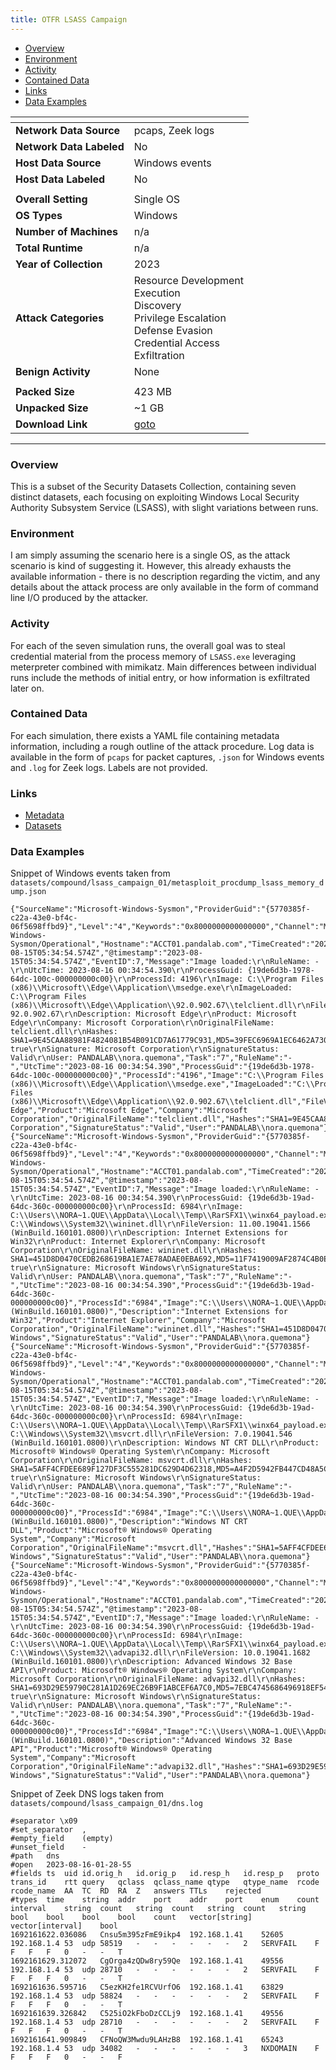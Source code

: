 ```yaml
---
title: OTFR LSASS Campaign
---
```


- [Overview](#overview)
- [Environment](#environment)
- [Activity](#activity)
- [Contained Data](#contained-data)
- [Links](#links)
- [Data Examples](#data-examples)

| <!-- -->                 | <!-- -->                                                                                                                             |
|--------------------------|--------------------------------------------------------------------------------------------------------------------------------------|
| **Network Data Source**  | pcaps, Zeek logs                                                                                                                     |
| **Network Data Labeled** | No                                                                                                                                   |
| **Host Data Source**     | Windows events                                                                                                                       |
| **Host Data Labeled**    | No                                                                                                                                   |
|                          |                                                                                                                                      |
| **Overall Setting**      | Single OS                                                                                                                            |
| **OS Types**             | Windows                                                                                                                              |
| **Number of Machines**   | n/a                                                                                                                                  |
| **Total Runtime**        | n/a                                                                                                                                  |
| **Year of Collection**   | 2023                                                                                                                                 |
| **Attack Categories**    | Resource Development<br/>Execution<br/>Discovery<br/>Privilege Escalation<br/>Defense Evasion<br/>Credential Access<br/>Exfiltration |
| **Benign Activity**      | None                                                                                                                                 |
|                          |                                                                                                                                      |
| **Packed Size**          | 423 MB                                                                                                                               |
| **Unpacked Size**        | ~1 GB                                                                                                                                |
| **Download Link**        | [goto](https://github.com/OTRF/Security-Datasets/tree/master/datasets/compound)                                                      |

***

### Overview

This is a subset of the Security Datasets Collection, containing seven distinct datasets, each focusing on exploiting
Windows Local Security Authority Subsystem Service (LSASS), with slight variations between runs.

### Environment

I am simply assuming the scenario here is a single OS, as the attack scenario is kind of suggesting it.
However, this already exhausts the available information - there is no description regarding the victim, and any details
about the attack process are only available in the form of command line I/O produced by the attacker.

### Activity

For each of the seven simulation runs, the overall goal was to steal credential material from the process memory
of `LSASS.exe` leveraging meterpreter combined with mimikatz.
Main differences between individual runs include the methods of initial entry, or how information is exfiltrated later
on.

### Contained Data

For each simulation, there exists a YAML file containing metadata information, including a rough outline of the attack
procedure.
Log data is available in the form of `pcaps` for packet captures, `.json` for Windows events and `.log` for Zeek logs.
Labels are not provided.

### Links

- [Metadata](https://github.com/OTRF/Security-Datasets/tree/master/datasets/compound/_metadata)
- [Datasets](https://github.com/OTRF/Security-Datasets/tree/master/datasets/compound)

### Data Examples

Snippet of Windows events taken from `datasets/compound/lsass_campaign_01/metasploit_procdump_lsass_memory_dump.json`

```
{"SourceName":"Microsoft-Windows-Sysmon","ProviderGuid":"{5770385f-c22a-43e0-bf4c-06f5698ffbd9}","Level":"4","Keywords":"0x8000000000000000","Channel":"Microsoft-Windows-Sysmon/Operational","Hostname":"ACCT01.pandalab.com","TimeCreated":"2023-08-15T05:34:54.574Z","@timestamp":"2023-08-15T05:34:54.574Z","EventID":7,"Message":"Image loaded:\r\nRuleName: -\r\nUtcTime: 2023-08-16 00:34:54.390\r\nProcessGuid: {19de6d3b-1978-64dc-100c-000000000c00}\r\nProcessId: 4196\r\nImage: C:\\Program Files (x86)\\Microsoft\\Edge\\Application\\msedge.exe\r\nImageLoaded: C:\\Program Files (x86)\\Microsoft\\Edge\\Application\\92.0.902.67\\telclient.dll\r\nFileVersion: 92.0.902.67\r\nDescription: Microsoft Edge\r\nProduct: Microsoft Edge\r\nCompany: Microsoft Corporation\r\nOriginalFileName: telclient.dll\r\nHashes: SHA1=9E45CAA88981F4824081B54B091CD7A61779C931,MD5=39FEC6969A1EC6462A7303E533A9F08B,SHA256=54974FBA11E994711CC1D57DD3A73C32D244672EF796985D1D6157ACCA0E6FFC,IMPHASH=D9F56A467B70D54F9E55CE6457BCE171\r\nSigned: true\r\nSignature: Microsoft Corporation\r\nSignatureStatus: Valid\r\nUser: PANDALAB\\nora.quemona","Task":"7","RuleName":"-","UtcTime":"2023-08-16 00:34:54.390","ProcessGuid":"{19de6d3b-1978-64dc-100c-000000000c00}","ProcessId":"4196","Image":"C:\\Program Files (x86)\\Microsoft\\Edge\\Application\\msedge.exe","ImageLoaded":"C:\\Program Files (x86)\\Microsoft\\Edge\\Application\\92.0.902.67\\telclient.dll","FileVersion":"92.0.902.67","Description":"Microsoft Edge","Product":"Microsoft Edge","Company":"Microsoft Corporation","OriginalFileName":"telclient.dll","Hashes":"SHA1=9E45CAA88981F4824081B54B091CD7A61779C931,MD5=39FEC6969A1EC6462A7303E533A9F08B,SHA256=54974FBA11E994711CC1D57DD3A73C32D244672EF796985D1D6157ACCA0E6FFC,IMPHASH=D9F56A467B70D54F9E55CE6457BCE171","Signed":"true","Signature":"Microsoft Corporation","SignatureStatus":"Valid","User":"PANDALAB\\nora.quemona"}
{"SourceName":"Microsoft-Windows-Sysmon","ProviderGuid":"{5770385f-c22a-43e0-bf4c-06f5698ffbd9}","Level":"4","Keywords":"0x8000000000000000","Channel":"Microsoft-Windows-Sysmon/Operational","Hostname":"ACCT01.pandalab.com","TimeCreated":"2023-08-15T05:34:54.574Z","@timestamp":"2023-08-15T05:34:54.574Z","EventID":7,"Message":"Image loaded:\r\nRuleName: -\r\nUtcTime: 2023-08-16 00:34:54.390\r\nProcessGuid: {19de6d3b-19ad-64dc-360c-000000000c00}\r\nProcessId: 6984\r\nImage: C:\\Users\\NORA~1.QUE\\AppData\\Local\\Temp\\RarSFX1\\winx64_payload.exe\r\nImageLoaded: C:\\Windows\\System32\\wininet.dll\r\nFileVersion: 11.00.19041.1566 (WinBuild.160101.0800)\r\nDescription: Internet Extensions for Win32\r\nProduct: Internet Explorer\r\nCompany: Microsoft Corporation\r\nOriginalFileName: wininet.dll\r\nHashes: SHA1=451D8D0470CEDB268619BA1E7AE78ADAE0EBA692,MD5=11F7419009AF2874C4B0E4505D185D79,SHA256=AC24CCE72F82C3EBBE9E7E9B80004163B9EED54D30467ECE6157EE4061BEAC95,IMPHASH=C720594958CDF760C61C102397D71D3B\r\nSigned: true\r\nSignature: Microsoft Windows\r\nSignatureStatus: Valid\r\nUser: PANDALAB\\nora.quemona","Task":"7","RuleName":"-","UtcTime":"2023-08-16 00:34:54.390","ProcessGuid":"{19de6d3b-19ad-64dc-360c-000000000c00}","ProcessId":"6984","Image":"C:\\Users\\NORA~1.QUE\\AppData\\Local\\Temp\\RarSFX1\\winx64_payload.exe","ImageLoaded":"C:\\Windows\\System32\\wininet.dll","FileVersion":"11.00.19041.1566 (WinBuild.160101.0800)","Description":"Internet Extensions for Win32","Product":"Internet Explorer","Company":"Microsoft Corporation","OriginalFileName":"wininet.dll","Hashes":"SHA1=451D8D0470CEDB268619BA1E7AE78ADAE0EBA692,MD5=11F7419009AF2874C4B0E4505D185D79,SHA256=AC24CCE72F82C3EBBE9E7E9B80004163B9EED54D30467ECE6157EE4061BEAC95,IMPHASH=C720594958CDF760C61C102397D71D3B","Signed":"true","Signature":"Microsoft Windows","SignatureStatus":"Valid","User":"PANDALAB\\nora.quemona"}
{"SourceName":"Microsoft-Windows-Sysmon","ProviderGuid":"{5770385f-c22a-43e0-bf4c-06f5698ffbd9}","Level":"4","Keywords":"0x8000000000000000","Channel":"Microsoft-Windows-Sysmon/Operational","Hostname":"ACCT01.pandalab.com","TimeCreated":"2023-08-15T05:34:54.574Z","@timestamp":"2023-08-15T05:34:54.574Z","EventID":7,"Message":"Image loaded:\r\nRuleName: -\r\nUtcTime: 2023-08-16 00:34:54.390\r\nProcessGuid: {19de6d3b-19ad-64dc-360c-000000000c00}\r\nProcessId: 6984\r\nImage: C:\\Users\\NORA~1.QUE\\AppData\\Local\\Temp\\RarSFX1\\winx64_payload.exe\r\nImageLoaded: C:\\Windows\\System32\\msvcrt.dll\r\nFileVersion: 7.0.19041.546 (WinBuild.160101.0800)\r\nDescription: Windows NT CRT DLL\r\nProduct: Microsoft® Windows® Operating System\r\nCompany: Microsoft Corporation\r\nOriginalFileName: msvcrt.dll\r\nHashes: SHA1=5AFF4CFDEE689F127DF3C555281DC629D4D62318,MD5=A4F2D5942FB447CD48A5CEE414983E85,SHA256=DD7C8BC34CDBE30EF921395E874909BBF6BE53803822164F75F7207E9F085650,IMPHASH=1273683626EBBA703979F188A1E64237\r\nSigned: true\r\nSignature: Microsoft Windows\r\nSignatureStatus: Valid\r\nUser: PANDALAB\\nora.quemona","Task":"7","RuleName":"-","UtcTime":"2023-08-16 00:34:54.390","ProcessGuid":"{19de6d3b-19ad-64dc-360c-000000000c00}","ProcessId":"6984","Image":"C:\\Users\\NORA~1.QUE\\AppData\\Local\\Temp\\RarSFX1\\winx64_payload.exe","ImageLoaded":"C:\\Windows\\System32\\msvcrt.dll","FileVersion":"7.0.19041.546 (WinBuild.160101.0800)","Description":"Windows NT CRT DLL","Product":"Microsoft® Windows® Operating System","Company":"Microsoft Corporation","OriginalFileName":"msvcrt.dll","Hashes":"SHA1=5AFF4CFDEE689F127DF3C555281DC629D4D62318,MD5=A4F2D5942FB447CD48A5CEE414983E85,SHA256=DD7C8BC34CDBE30EF921395E874909BBF6BE53803822164F75F7207E9F085650,IMPHASH=1273683626EBBA703979F188A1E64237","Signed":"true","Signature":"Microsoft Windows","SignatureStatus":"Valid","User":"PANDALAB\\nora.quemona"}
{"SourceName":"Microsoft-Windows-Sysmon","ProviderGuid":"{5770385f-c22a-43e0-bf4c-06f5698ffbd9}","Level":"4","Keywords":"0x8000000000000000","Channel":"Microsoft-Windows-Sysmon/Operational","Hostname":"ACCT01.pandalab.com","TimeCreated":"2023-08-15T05:34:54.574Z","@timestamp":"2023-08-15T05:34:54.574Z","EventID":7,"Message":"Image loaded:\r\nRuleName: -\r\nUtcTime: 2023-08-16 00:34:54.390\r\nProcessGuid: {19de6d3b-19ad-64dc-360c-000000000c00}\r\nProcessId: 6984\r\nImage: C:\\Users\\NORA~1.QUE\\AppData\\Local\\Temp\\RarSFX1\\winx64_payload.exe\r\nImageLoaded: C:\\Windows\\System32\\advapi32.dll\r\nFileVersion: 10.0.19041.1682 (WinBuild.160101.0800)\r\nDescription: Advanced Windows 32 Base API\r\nProduct: Microsoft® Windows® Operating System\r\nCompany: Microsoft Corporation\r\nOriginalFileName: advapi32.dll\r\nHashes: SHA1=693D29E59790C281A1D269EC26B9F1ABCEF6A7C0,MD5=7EBC4745686496918EF54660CB9640DE,SHA256=5B3ED19956537019C29AABC9DF6B8669C8EF725090BB76DAE46D5E093AB7ED09,IMPHASH=6AAF6F02EEA8BCA6277AB2AABDA3266D\r\nSigned: true\r\nSignature: Microsoft Windows\r\nSignatureStatus: Valid\r\nUser: PANDALAB\\nora.quemona","Task":"7","RuleName":"-","UtcTime":"2023-08-16 00:34:54.390","ProcessGuid":"{19de6d3b-19ad-64dc-360c-000000000c00}","ProcessId":"6984","Image":"C:\\Users\\NORA~1.QUE\\AppData\\Local\\Temp\\RarSFX1\\winx64_payload.exe","ImageLoaded":"C:\\Windows\\System32\\advapi32.dll","FileVersion":"10.0.19041.1682 (WinBuild.160101.0800)","Description":"Advanced Windows 32 Base API","Product":"Microsoft® Windows® Operating System","Company":"Microsoft Corporation","OriginalFileName":"advapi32.dll","Hashes":"SHA1=693D29E59790C281A1D269EC26B9F1ABCEF6A7C0,MD5=7EBC4745686496918EF54660CB9640DE,SHA256=5B3ED19956537019C29AABC9DF6B8669C8EF725090BB76DAE46D5E093AB7ED09,IMPHASH=6AAF6F02EEA8BCA6277AB2AABDA3266D","Signed":"true","Signature":"Microsoft Windows","SignatureStatus":"Valid","User":"PANDALAB\\nora.quemona"}
```

Snippet of Zeek DNS logs taken from `datasets/compound/lsass_campaign_01/dns.log`

```
#separator \x09
#set_separator	,
#empty_field	(empty)
#unset_field	-
#path	dns
#open	2023-08-16-01-28-55
#fields	ts	uid	id.orig_h	id.orig_p	id.resp_h	id.resp_p	proto	trans_id	rtt	query	qclass	qclass_name	qtype	qtype_name	rcode	rcode_name	AA	TC	RD	RA	Z	answers	TTLs	rejected
#types	time	string	addr	port	addr	port	enum	count	interval	string	count	string	count	string	count	string	bool	bool	bool	bool	count	vector[string]	vector[interval]	bool
1692161622.036086	Cnsu5m395zFmE9ikp4	192.168.1.41	52605	192.168.1.4	53	udp	58519	-	-	-	-	-	-	2	SERVFAIL	F	F	F	F	0	-	-	T
1692161629.312072	CgOrga4zQDw8ry59Qe	192.168.1.41	49556	192.168.1.4	53	udp	28710	-	-	-	-	-	-	2	SERVFAIL	F	F	F	F	0	-	-	T
1692161636.595716	C5ezKH2fe1RCVUrfO6	192.168.1.41	63829	192.168.1.4	53	udp	58824	-	-	-	-	-	-	2	SERVFAIL	F	F	F	F	0	-	-	T
1692161639.326842	C525iO2kFboDzCCLj9	192.168.1.41	49556	192.168.1.4	53	udp	28710	-	-	-	-	-	-	2	SERVFAIL	F	F	F	F	0	-	-	T
1692161641.909849	CFNoQW3Mwdu9LAHzB8	192.168.1.41	65243	192.168.1.4	53	udp	34082	-	-	-	-	-	-	3	NXDOMAIN	F	F	F	F	0	-	-	F
```